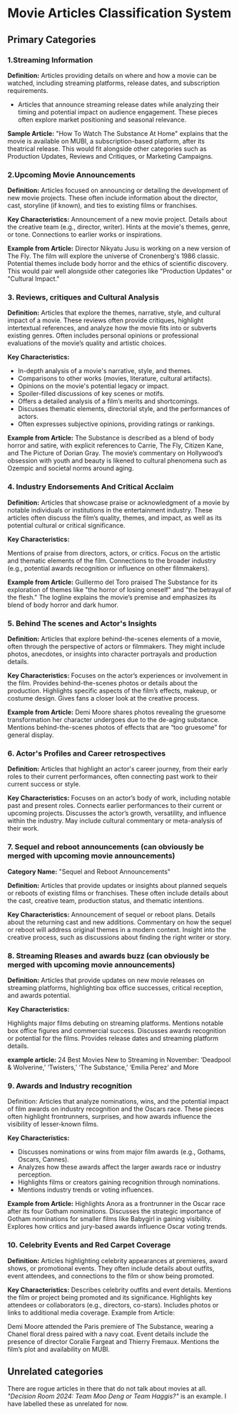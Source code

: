 # Movie Articles Classification System 

## Primary Categories

### 1.Streaming Information

**Definition:** Articles providing details on where and how a movie can be watched, including streaming platforms, release dates, and subscription requirements.

- Articles that announce streaming release dates while analyzing their timing and potential impact on audience engagement. These pieces often explore market positioning and seasonal relevance.

**Sample Article:**
"How To Watch The Substance At Home" explains that the movie is available on MUBI, a subscription-based platform, after its theatrical release.
This would fit alongside other categories such as Production Updates, Reviews and Critiques, or Marketing Campaigns.

### 2.Upcoming Movie Announcements

**Definition:** Articles focused on announcing or detailing the development of new movie projects. These often include information about the director, cast, storyline (if known), and ties to existing films or franchises.

**Key Characteristics:**
Announcement of a new movie project.
Details about the creative team (e.g., director, writer).
Hints at the movie's themes, genre, or tone.
Connections to earlier works or inspirations.

**Example from Article:**
Director Nikyatu Jusu is working on a new version of The Fly.
The film will explore the universe of Cronenberg's 1986 classic.
Potential themes include body horror and the ethics of scientific discovery.
This would pair well alongside other categories like "Production Updates" or "Cultural Impact."

### 3. Reviews, critiques and Cultural Analysis

**Definition:** Articles that explore the themes, narrative, style, and cultural impact of a movie. These reviews often provide critiques, highlight intertextual references, and analyze how the movie fits into or subverts existing genres. Often includes personal opinions or professional evaluations of the movie’s quality and artistic choices.

**Key Characteristics:**
- In-depth analysis of a movie's narrative, style, and themes.
- Comparisons to other works (movies, literature, cultural artifacts).
- Opinions on the movie's potential legacy or impact.
- Spoiler-filled discussions of key scenes or motifs.
- Offers a detailed analysis of a film’s merits and shortcomings.
- Discusses thematic elements, directorial style, and the performances of actors.
- Often expresses subjective opinions, providing ratings or rankings.

**Example from Article:**
The Substance is described as a blend of body horror and satire, with explicit references to Carrie, The Fly, Citizen Kane, and The Picture of Dorian Gray.
The movie’s commentary on Hollywood’s obsession with youth and beauty is likened to cultural phenomena such as Ozempic and societal norms around aging.

### 4. Industry Endorsements And Critical Acclaim

**Definition:** Articles that showcase praise or acknowledgment of a movie by notable individuals or institutions in the entertainment industry. These articles often discuss the film’s quality, themes, and impact, as well as its potential cultural or critical significance.

**Key Characteristics:**

Mentions of praise from directors, actors, or critics.
Focus on the artistic and thematic elements of the film.
Connections to the broader industry (e.g., potential awards recognition or influence on other filmmakers).

**Example from Article:**
Guillermo del Toro praised The Substance for its exploration of themes like "the horror of losing oneself" and "the betrayal of the flesh."
The logline explains the movie’s premise and emphasizes its blend of body horror and dark humor.

### 5. Behind The scenes and Actor's Insights

**Definition:** Articles that explore behind-the-scenes elements of a movie, often through the perspective of actors or filmmakers. They might include photos, anecdotes, or insights into character portrayals and production details.

**Key Characteristics:**
Focuses on the actor’s experiences or involvement in the film.
Provides behind-the-scenes photos or details about the production.
Highlights specific aspects of the film’s effects, makeup, or costume design.
Gives fans a closer look at the creative process.

**Example from Article:**
Demi Moore shares photos revealing the gruesome transformation her character undergoes due to the de-aging substance.
Mentions behind-the-scenes photos of effects that are “too gruesome” for general display.

### 6. Actor's Profiles and Career retrospectives 

**Definition:** Articles that highlight an actor's career journey, from their early roles to their current performances, often connecting past work to their current success or style.

**Key Characteristics:**
Focuses on an actor’s body of work, including notable past and present roles.
Connects earlier performances to their current or upcoming projects.
Discusses the actor’s growth, versatility, and influence within the industry.
May include cultural commentary or meta-analysis of their work.

### 7. Sequel and reboot announcements (can obviously be merged with upcoming movie announcements)

**Category Name:** "Sequel and Reboot Announcements"

**Definition:** Articles that provide updates or insights about planned sequels or reboots of existing films or franchises. These often include details about the cast, creative team, production status, and thematic intentions.

**Key Characteristics:**
Announcement of sequel or reboot plans.
Details about the returning cast and new additions.
Commentary on how the sequel or reboot will address original themes in a modern context.
Insight into the creative process, such as discussions about finding the right writer or story.

### 8. Streaming Rleases and awards buzz (can obviously be merged with upcoming movie announcements)
**Definition:** Articles that provide updates on new movie releases on streaming platforms, highlighting box office successes, critical reception, and awards potential.

**Key Characteristics:**

Highlights major films debuting on streaming platforms.
Mentions notable box office figures and commercial success.
Discusses awards recognition or potential for the films.
Provides release dates and streaming platform details.

**example article:** 24 Best Movies New to Streaming in November: ‘Deadpool & Wolverine,’ ‘Twisters,’ ‘The Substance,’ ‘Emilia Perez’ and More

### 9. Awards and Industry recognition

Definition: Articles that analyze nominations, wins, and the potential impact of film awards on industry recognition and the Oscars race. These pieces often highlight frontrunners, surprises, and how awards influence the visibility of lesser-known films.

**Key Characteristics:**
- Discusses nominations or wins from major film awards (e.g., Gothams, Oscars, Cannes).
- Analyzes how these awards affect the larger awards race or industry perception.
- Highlights films or creators gaining recognition through nominations.
- Mentions industry trends or voting influences.

**Example from Article:**
Highlights Anora as a frontrunner in the Oscar race after its four Gotham nominations.
Discusses the strategic importance of Gotham nominations for smaller films like Babygirl in gaining visibility.
Explores how critics and jury-based awards influence Oscar voting trends.

### 10. Celebrity Events and Red Carpet Coverage

**Definition:** Articles highlighting celebrity appearances at premieres, award shows, or promotional events. They often include details about outfits, event attendees, and connections to the film or show being promoted.

**Key Characteristics:**
Describes celebrity outfits and event details.
Mentions the film or project being promoted and its significance.
Highlights key attendees or collaborators (e.g., directors, co-stars).
Includes photos or links to additional media coverage.
Example from Article:

Demi Moore attended the Paris premiere of The Substance, wearing a Chanel floral dress paired with a navy coat.
Event details include the presence of director Coralie Fargeat and Thierry Fremaux.
Mentions the film’s plot and availability on MUBI.

## Unrelated categories
There are rogue articles in there that do not talk about movies at all. *"Decision Room 2024: Team Moo Deng or Team Haggis?"* is an example. I have labelled these as unrelated for now. 


